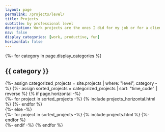 ```yaml
---
layout: page
permalink: /projects/level/
title: Projects
subtitle: by professional level
description: Work projects are the ones I did for my job or for a client. Productive projects are the ones I did for myself but it had major benefits for me or my work. Fun projects are the ones I did as recreation.
nav: false
display_categories: [work, productive, fun]
horizontal: false
---
```


<!-- pages/projects_level.md -->
<div class="projects">
  <!-- Display categorized projects -->
  {%- for category in page.display_categories %}
    <h2 class="category">{{ category }}</h2>
    {%- assign categorized_projects = site.projects | where: "level", category -%}
    {%- assign sorted_projects = categorized_projects | sort: "time_code" | reverse %}
    <!-- Generate cards for each project -->
    {% if page.horizontal -%}
    <div class="container">
      <div class="row row-cols-2">
      {%- for project in sorted_projects -%}
        {% include projects_horizontal.html %}
      {%- endfor %}
      </div>
    </div>
    {%- else -%}
    <div class="grid">
      {%- for project in sorted_projects -%}
        {% include projects.html %}
      {%- endfor %}
    </div>
    {%- endif -%}
  {% endfor %}
</div>